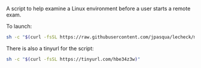 A script to help examine a Linux environment before a user starts a remote exam.

To launch:

```sh
sh -c "$(curl -fsSL https://raw.githubusercontent.com/jpasqua/lecheck/main/lecheck.sh)"
```

There is also a tinyurl for the script:

```sh
sh -c "$(curl -fsSL https://tinyurl.com/hbe34z3w)"
```
